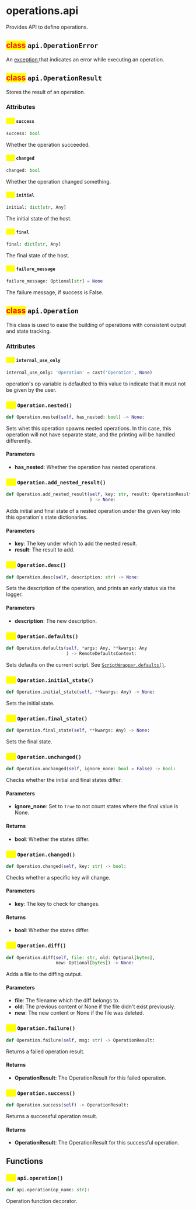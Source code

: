 # operations.api

Provides API to define operations.

## <mark style="color:red;">class</mark> `api.OperationError`

An [exception ](git.md#def-git.repo)that indicates an error while executing an operation.

## <mark style="color:red;">class</mark> `api.OperationResult`

Stores the result of an operation.

### Attributes

#### <mark style="color:yellow;">attr</mark> `success`

```python
success: bool
```

Whether the operation succeeded.

#### <mark style="color:yellow;">attr</mark> `changed`

```python
changed: bool
```

Whether the operation changed something.

#### <mark style="color:yellow;">attr</mark> `initial`

```python
initial: dict[str, Any]
```

The initial state of the host.

#### <mark style="color:yellow;">attr</mark> `final`

```python
final: dict[str, Any]
```

The final state of the host.

#### <mark style="color:yellow;">attr</mark> `failure_message`

```python
failure_message: Optional[str] = None
```

The failure message, if success is False.

## <mark style="color:red;">class</mark> `api.Operation`

This class is used to ease the building of operations with consistent output and state tracking.

### Attributes

#### <mark style="color:yellow;">attr</mark> `internal_use_only`

```python
internal_use_only: 'Operation' = cast('Operation', None)
```

operation's op variable is defaulted to this value to indicate that it must not be given by the user.

### <mark style="color:yellow;">def</mark> `Operation.nested()`

```python
def Operation.nested(self, has_nested: bool) -> None:
```

Sets whet this operation spawns nested operations. In this case, this operation will not have separate state, and the printing will be handled differently.

#### Parameters

* **has\_nested**: Whether the operation has nested operations.

### <mark style="color:yellow;">def</mark> `Operation.add_nested_result()`

```python
def Operation.add_nested_result(self, key: str, result: OperationResult
                                ) -> None:
```

Adds initial and final state of a nested operation under the given key into this operation's state dictionaries.

#### Parameters

* **key**: The key under which to add the nested result.
* **result**: The result to add.

### <mark style="color:yellow;">def</mark> `Operation.desc()`

```python
def Operation.desc(self, description: str) -> None:
```

Sets the description of the operation, and prints an early status via the logger.

#### Parameters

* **description**: The new description.

### <mark style="color:yellow;">def</mark> `Operation.defaults()`

```python
def Operation.defaults(self, *args: Any, **kwargs: Any
                       ) -> RemoteDefaultsContext:
```

Sets defaults on the current script. See [`ScriptWrapper.defaults()`](api/fora/types.md#def-ScriptWrapper.defaults).

### <mark style="color:yellow;">def</mark> `Operation.initial_state()`

```python
def Operation.initial_state(self, **kwargs: Any) -> None:
```

Sets the initial state.

### <mark style="color:yellow;">def</mark> `Operation.final_state()`

```python
def Operation.final_state(self, **kwargs: Any) -> None:
```

Sets the final state.

### <mark style="color:yellow;">def</mark> `Operation.unchanged()`

```python
def Operation.unchanged(self, ignore_none: bool = False) -> bool:
```

Checks whether the initial and final states differ.

#### Parameters

* **ignore\_none**: Set to `True` to not count states where the final value is None.

#### Returns

* **bool**: Whether the states differ.

### <mark style="color:yellow;">def</mark> `Operation.changed()`

```python
def Operation.changed(self, key: str) -> bool:
```

Checks whether a specific key will change.

#### Parameters

* **key**: The key to check for changes.

#### Returns

* **bool**: Whether the states differ.

### <mark style="color:yellow;">def</mark> `Operation.diff()`

```python
def Operation.diff(self, file: str, old: Optional[bytes], 
                   new: Optional[bytes]) -> None:
```

Adds a file to the diffing output.

#### Parameters

* **file**: The filename which the diff belongs to.
* **old**: The previous content or None if the file didn't exist previously.
* **new**: The new content or None if the file was deleted.

### <mark style="color:yellow;">def</mark> `Operation.failure()`

```python
def Operation.failure(self, msg: str) -> OperationResult:
```

Returns a failed operation result.

#### Returns

* **OperationResult**: The OperationResult for this failed operation.

### <mark style="color:yellow;">def</mark> `Operation.success()`

```python
def Operation.success(self) -> OperationResult:
```

Returns a successful operation result.

#### Returns

* **OperationResult**: The OperationResult for this successful operation.

## Functions

### <mark style="color:yellow;">def</mark> `api.operation()`

```python
def api.operation(op_name: str):
```

Operation function decorator.

